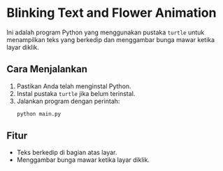 # Blinking Text and Flower Animation

Ini adalah program Python yang menggunakan pustaka `turtle` untuk menampilkan teks yang berkedip dan menggambar bunga mawar ketika layar diklik.

## Cara Menjalankan

1. Pastikan Anda telah menginstal Python.
2. Instal pustaka `turtle` jika belum terinstal.
3. Jalankan program dengan perintah:
    ```sh
    python main.py
    ```

## Fitur

- Teks berkedip di bagian atas layar.
- Menggambar bunga mawar ketika layar diklik.
